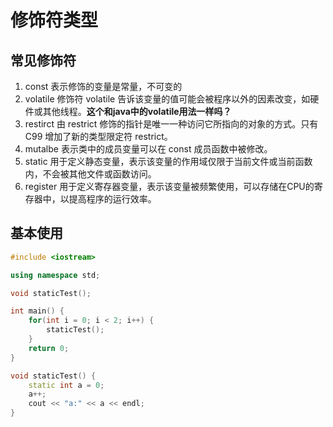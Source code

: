 # 修饰符类型

## 常见修饰符
1. const
表示修饰的变量是常量，不可变的
2. volatile
修饰符 volatile 告诉该变量的值可能会被程序以外的因素改变，如硬件或其他线程。**这个和java中的volatile用法一样吗？**
3. restirct
由 restrict 修饰的指针是唯一一种访问它所指向的对象的方式。只有 C99 增加了新的类型限定符 restrict。
4. mutalbe
表示类中的成员变量可以在 const 成员函数中被修改。
5. static
用于定义静态变量，表示该变量的作用域仅限于当前文件或当前函数内，不会被其他文件或函数访问。
6. register
用于定义寄存器变量，表示该变量被频繁使用，可以存储在CPU的寄存器中，以提高程序的运行效率。

## 基本使用
```cpp
#include <iostream>

using namespace std;

void staticTest();

int main() {
    for(int i = 0; i < 2; i++) {
        staticTest();
    }
    return 0;
}

void staticTest() {
    static int a = 0;
    a++;
    cout << "a:" << a << endl;
}
```